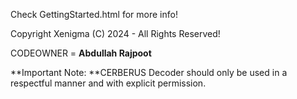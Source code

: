 Check GettingStarted.html for more info!

Copyright Xenigma (C) 2024 - All Rights Reserved!

CODEOWNER = **Abdullah Rajpoot**

**Important Note: **CERBERUS Decoder should only be used in a respectful manner and with explicit permission.
